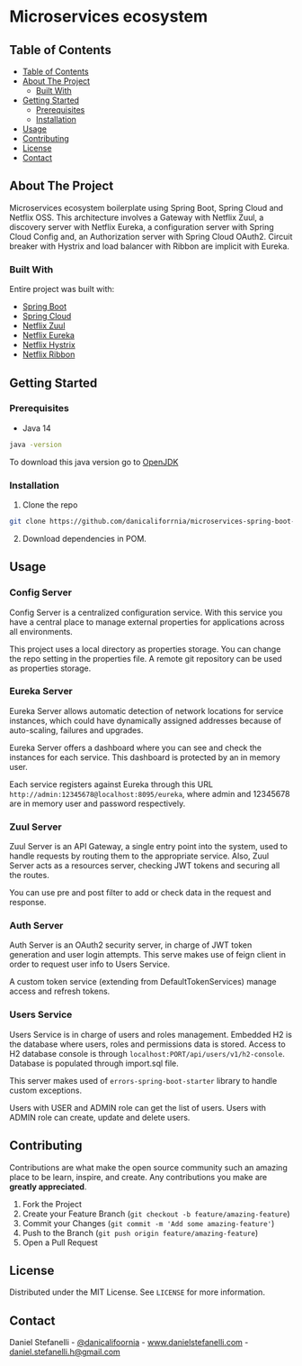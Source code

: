 # Microservices ecosystem

<!-- TABLE OF CONTENTS -->
## Table of Contents

- [Table of Contents](#table-of-contents)
- [About The Project](#about-the-project)
  - [Built With](#built-with)
- [Getting Started](#getting-started)
  - [Prerequisites](#prerequisites)
  - [Installation](#installation)
- [Usage](#usage)
- [Contributing](#contributing)
- [License](#license)
- [Contact](#contact)

<!-- ABOUT THE PROJECT -->
## About The Project

Microservices ecosystem boilerplate using Spring Boot, Spring Cloud and Netflix OSS.
This architecture involves a Gateway with Netflix Zuul, a discovery server with Netflix Eureka, a configuration server with Spring Cloud Config
and, an Authorization server with Spring Cloud OAuth2. Circuit breaker with Hystrix and load balancer with Ribbon are implicit with Eureka.

### Built With
Entire project was built with:
* [Spring Boot](https://spring.io/projects/spring-boot)
* [Spring Cloud](https://spring.io/projects/spring-cloud)
* [Netflix Zuul](https://github.com/Netflix/zuul)
* [Netflix Eureka](https://github.com/Netflix/eureka)
* [Netflix Hystrix](https://github.com/Netflix/Hystrix)
* [Netflix Ribbon](https://github.com/Netflix/ribbon)

<!-- GETTING STARTED -->
## Getting Started

### Prerequisites

* Java 14
```sh
java -version
```
To download this java version go to [OpenJDK](https://openjdk.java.net/projects/jdk/14/)

### Installation

1. Clone the repo
```sh
git clone https://github.com/danicaliforrnia/microservices-spring-boot-boilerplate.git
```
2. Download dependencies in POM.

<!-- USAGE EXAMPLES -->
## Usage

### Config Server

Config Server is a centralized configuration service. With this service
you have a central place to manage external properties for applications across all environments.

This project uses a local directory as properties storage. You can change the repo setting
in the properties file. A remote git repository can be used as properties storage.

### Eureka Server

Eureka Server allows automatic detection of network locations for service instances,
which could have dynamically assigned addresses because of auto-scaling, failures and upgrades.

Eureka Server offers a dashboard where you can see and check the instances for each service. This
dashboard is protected by an in memory user.

Each service registers against Eureka through this URL `http://admin:12345678@localhost:8095/eureka`,
where admin and 12345678 are in memory user and password respectively.

### Zuul Server

Zuul Server is an API Gateway, a single entry point into the system, used to handle requests by
routing them to the appropriate service. Also, Zuul Server acts as a resources server, checking JWT tokens and
securing all the routes.

You can use pre and post filter to add or check data in the request and response.

### Auth Server

Auth Server is an OAuth2 security server, in charge of JWT token generation and user login attempts.
This serve makes use of feign client in order to request user info to Users Service.

A custom token service (extending from DefaultTokenServices) manage access and refresh tokens.

### Users Service

Users Service is in charge of users and roles management. Embedded H2 is the database where users, roles and permissions data 
is stored. Access to H2 database console is through `localhost:PORT/api/users/v1/h2-console`. Database is populated through import.sql file.

This server makes used of `errors-spring-boot-starter` library to handle custom exceptions.

Users with USER and ADMIN role can get the list of users. Users with ADMIN role can create, update and
delete users.

<!-- CONTRIBUTING -->
## Contributing

Contributions are what make the open source community such an amazing place to be learn, inspire, and create. Any contributions you make are **greatly appreciated**.

1. Fork the Project
2. Create your Feature Branch (`git checkout -b feature/amazing-feature`)
3. Commit your Changes (`git commit -m 'Add some amazing-feature'`)
4. Push to the Branch (`git push origin feature/amazing-feature`)
5. Open a Pull Request

<!-- LICENSE -->
## License

Distributed under the MIT License. See `LICENSE` for more information.

<!-- CONTACT -->
## Contact

Daniel Stefanelli - [@danicalifoornia](https://twitter.com/danicalifoornia) - www.danielstefanelli.com -
daniel.stefanelli.h@gmail.com
